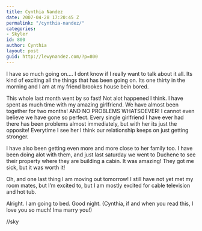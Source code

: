 ```yaml
---
title: Cynthia Nandez
date: 2007-04-28 17:20:45 Z
permalink: "/cynthia-nandez/"
categories:
- Skyler
id: 800
author: Cynthia
layout: post
guid: http://lewynandez.com/?p=800
---
```


I have so much going on…. I dont know if I really want to talk about it all. Its kind of exciting all the things that has been going on. Its one thirty in the morning and I am at my friend brookes house bein bored.

This whole last month went by so fast! Not alot happened I think. I have spent as much time with my amazing girlfriend. We have almost been together for two months! AND NO PROBLEMS WHATSOEVER! I cannot even believe we have gone so perfect. Every single girlfriend I have ever had there has been problems almost immediately, but with her its just the opposite! Everytime I see her I think our relationship keeps on just getting stronger.

I have also been getting even more and more close to her family too. I have been doing alot with them, and just last saturday we went to Duchene to see their property where they are building a cabin. It was amazing! They got me sick, but it was worth it!

Oh, and one last thing I am moving out tomorrow! I still have not yet met my room mates, but I’m excited to, but I am mostly excited for cable television and hot tub.

Alright. I am going to bed. Good night. (Cynthia, if and when you read this, I love you so much! Ima marry you!)

//sky